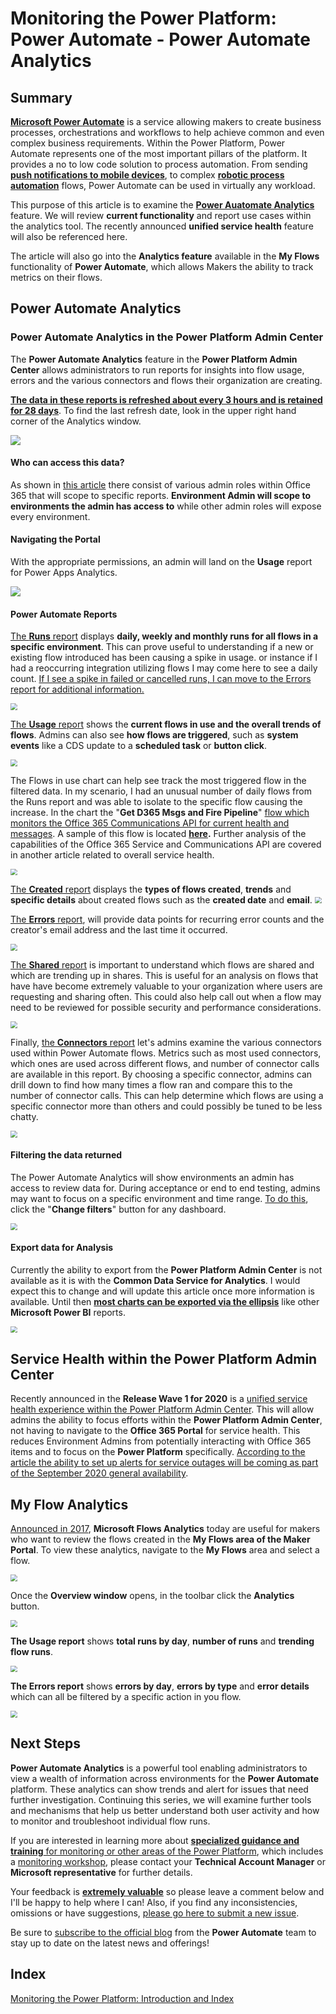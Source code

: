 # Monitoring the Power Platform: Power Automate - Power Automate Analytics

## Summary

**[Microsoft Power Automate](https://docs.microsoft.com/en-us/power-automate/getting-started)** is a service allowing makers to create business processes, orchestrations and workflows to help achieve common and even complex business requirements. Within the Power Platform, Power Automate represents one of the most important pillars of the platform. It provides a no to low code solution to process automation. From sending **[push notifications to mobile devices](https://docs.microsoft.com/en-us/powerapps/maker/canvas-apps/add-notifications)**, to complex **[robotic process automation](https://flow.microsoft.com/en-us/ui-flows/)** flows, Power Automate can be used in virtually any workload.

This purpose of this article is to examine the **[Power Auatomate Analytics](https://docs.microsoft.com/en-us/power-platform/admin/analytics-flow)** feature. We will review **current functionality** and report use cases within the analytics tool. The recently announced **unified service health** feature will also be referenced here.

The article will also go into the **Analytics feature** available in the **My Flows** functionality of **Power Automate**, which allows Makers the ability to track metrics on their flows.

## Power Automate Analytics

### Power Automate Analytics in the Power Platform Admin Center

The **Power Automate Analytics** feature in the **Power Platform Admin Center** allows administrators to run reports for insights into flow usage, errors and the various connectors and flows their organization are creating.

**<u>The data in these reports is refreshed about every 3 hours and is retained for 28 days</u>**. To find the last refresh date, look in the upper right hand corner of the Analytics window.

<img src="https://raw.githubusercontent.com/aliyoussefi/MonitoringPowerPlatform/master/Artifacts/PowerAutomateAnalytics/LastRefreshTime.JPG"  />

#### Who can access this data?

As shown in [this article](https://docs.microsoft.com/en-us/power-platform/admin/analytics-flow#who-can-view-these-reports) there consist of various admin roles within Office 365 that will scope to specific reports. **Environment Admin will scope to environments the admin has access to** while other admin roles will expose every environment.

#### Navigating the Portal

With the appropriate permissions, an admin will land on the **Usage** report for Power Apps Analytics. 

<img src="https://raw.githubusercontent.com/aliyoussefi/MonitoringPowerPlatform/master/Artifacts/PowerAutomateAnalytics/NavigateTo.JPG"  />

#### Power Automate Reports

[The **Runs** report](https://docs.microsoft.com/en-us/power-platform/admin/analytics-flow#runs-report) displays **daily, weekly and monthly runs for all flows in a specific environment**. This can prove useful to understanding if a new or existing flow introduced has been causing a spike in usage. or instance if I had a reoccurring integration utilizing flows I may come here to see a daily count. <u>If I see a spike in failed or cancelled runs, I can move to the Errors report for additional information.</u>

<img src="https://raw.githubusercontent.com/aliyoussefi/MonitoringPowerPlatform/master/Artifacts/PowerAutomateAnalytics/Analytics-Runs.JPG" style="zoom: 67%;" />

[The **Usage** report](https://docs.microsoft.com/en-us/power-platform/admin/analytics-flow#usage-report) shows the **current flows in use and the overall trends of flows**. Admins can also see **how flows are triggered**, such as **system events** like a CDS update to a **scheduled task** or **button click**. 

<img src="https://raw.githubusercontent.com/aliyoussefi/MonitoringPowerPlatform/master/Artifacts/PowerAutomateAnalytics/Analytics-Usage.JPG" style="zoom: 67%;" />

The Flows in use chart can help see track the most triggered flow in the filtered data. In my scenario, I had an unusual number of daily flows from the Runs report and was able to isolate to the specific flow causing the increase. In the chart the "**Get D365 Msgs and Fire Pipeline**" [flow which monitors the Office 365 Communications API for current health and messages](https://community.dynamics.com/crm/b/crminthefield/posts/monitoring-dynamics-365-ce-service-health-and-messages-using-the-microsoft-office-365-service-communications-api). A sample of this flow is located **[here](https://github.com/aliyoussefi/MonitoringPowerPlatform/raw/PowerAutomate/Samples/GetDynamics365MessagesfromtheOffice365CommunicationsAPI_20200410121038.zip).** Further analysis of the capabilities of the Office 365 Service and Communications API are covered in another article related to overall service health.

<img src="https://raw.githubusercontent.com/aliyoussefi/MonitoringPowerPlatform/master/Artifacts/PowerAutomateAnalytics/Usage-FlowsInUse.JPG" style="zoom: 67%;" />

[The **Created** report](https://docs.microsoft.com/en-us/power-platform/admin/analytics-flow#created-report) displays the **types of flows created**, **trends** and **specific details** about created flows such as the **created date** and **email**.
<img src="https://raw.githubusercontent.com/aliyoussefi/MonitoringPowerPlatform/master/Artifacts/PowerAutomateAnalytics/Analytics-Created.JPG" style="zoom: 67%;" />

[The **Errors** report](https://docs.microsoft.com/en-us/power-platform/admin/analytics-flow#error-report), will provide data points for recurring error counts and the creator's email address and the last time it occurred. 

<img src="https://raw.githubusercontent.com/aliyoussefi/MonitoringPowerPlatform/master/Artifacts/PowerAutomateAnalytics/Analytics-Errors.JPG" style="zoom: 67%;" />

[The **Shared** report](https://docs.microsoft.com/en-us/power-platform/admin/analytics-flow#shared-report) is important to understand which flows are shared and which are trending up in shares. This is useful for an analysis on flows that have have become extremely valuable to your organization where users are requesting and sharing often. This could also help call out when a flow may need to be reviewed for possible security and performance considerations.

<img src="https://raw.githubusercontent.com/aliyoussefi/MonitoringPowerPlatform/master/Artifacts/PowerAutomateAnalytics/Analytics-Shared.JPG" style="zoom: 67%;" />

Finally, [the **Connectors** report]() let's admins examine the various connectors used within Power Automate flows. Metrics such as most used connectors, which ones are used across different flows, and number of connector calls are available in this report. By choosing a specific connector, admins can drill down to find how many times a flow ran and compare this to the number of connector calls. This can help determine which flows are using a specific connector more than others and could possibly be tuned to be less chatty.

<img src="https://raw.githubusercontent.com/aliyoussefi/MonitoringPowerPlatform/master/Artifacts/PowerAutomateAnalytics/Analytics-Connectors.JPG" style="zoom: 67%;" />

#### Filtering the data returned

The Power Automate Analytics will show environments an admin has access to review data for. During acceptance or end to end testing, admins may want to focus on a specific environment and time range. [To do this](https://docs.microsoft.com/en-us/power-platform/admin/analytics-powerapps#how-do-i-change-environments), click the "**Change filters**" button for any dashboard.

<img src="https://raw.githubusercontent.com/aliyoussefi/MonitoringPowerPlatform/master/Artifacts/PowerAutomateAnalytics/Analytics-Filters.JPG" style="zoom: 67%;" />

#### Export data for Analysis

Currently the ability to export from the **Power Platform Admin Center** is not available as it is with the **Common Data Service for Analytics**. I would expect this to change and will update this article once more information is available. Until then [**most charts can be exported via the ellipsis**](https://docs.microsoft.com/en-us/power-platform/admin/analytics-flow#download-reports) like other **Microsoft Power BI** reports. 

<img src="https://raw.githubusercontent.com/aliyoussefi/MonitoringPowerPlatform/master/Artifacts/PowerAutomateAnalytics/ExportData.JPG" style="zoom: 67%;" />

## Service Health within the Power Platform Admin Center

Recently announced in the **Release Wave 1 for 2020** is a [unified service health experience within the Power Platform Admin Center](https://docs.microsoft.com/en-us/power-platform-release-plan/2020wave1/power-platform-governance-administration/unified-service-health-experience-power-platform-admin-center). This will allow admins the ability to focus efforts within the **Power Platform Admin Center**, not having to navigate to the **Office 365 Portal** for service health. This reduces Environment Admins from potentially interacting with Office 365 items and to focus on the **Power Platform** specifically. [According to the article the ability to set up alerts for service outages will be coming as part of the September 2020 general availability](https://docs.microsoft.com/en-us/power-platform-release-plan/2020wave1/power-platform-governance-administration/service-health-power-platform-admin-center).

## My Flow Analytics

[Announced in 2017](https://flow.microsoft.com/en-us/blog/announcing-microsoft-flow-analytics/), **Microsoft Flows Analytics** today are useful for makers who want to review the flows created in the **My Flows area of the Maker Portal**. To view these analytics, navigate to the **My Flows** area and select a flow. 

<img src="https://raw.githubusercontent.com/aliyoussefi/MonitoringPowerPlatform/master/Artifacts/PowerAutomateAnalytics/MyFlows-navigateTo.JPG" style="zoom: 67%;" />

Once the **Overview window** opens, in the toolbar click the **Analytics** button.

<img src="https://raw.githubusercontent.com/aliyoussefi/MonitoringPowerPlatform/master/Artifacts/PowerAutomateAnalytics/MyFlows-analyticsButton.JPG" style="zoom: 67%;" />

**The Usage report** shows **total runs by day**, **number of runs** and **trending flow runs**. 

<img src="https://raw.githubusercontent.com/aliyoussefi/MonitoringPowerPlatform/master/Artifacts/PowerAutomateAnalytics/3-Flowanalytics.png" style="zoom: 67%;" />

**The Errors report** shows **errors by day**, **errors by type** and **error details** which can all be filtered by a specific action in you flow.

<img src="https://raw.githubusercontent.com/aliyoussefi/MonitoringPowerPlatform/master/Artifacts/PowerAutomateAnalytics/MyFlows-ErrorReport.JPG" style="zoom: 67%;" />

## Next Steps

**Power Automate Analytics** is a powerful tool enabling administrators to view a wealth of information across environments for the **Power Automate** platform. These analytics can show trends and alert for issues that need further investigation. Continuing this series, we will examine further tools and mechanisms that help us better understand both user activity and how to monitor and troubleshoot individual flow runs.

If you are interested in learning more about [**specialized guidance and training** for monitoring or other areas of the Power Platform](https://community.dynamics.com/crm/b/crminthefield/posts/pfe-dynamics-365-service-offerings), which includes a [monitoring workshop](https://community.dynamics.com/cfs-file/__key/communityserver-blogs-components-weblogfiles/00-00-00-17-38/WorkshopPLUS-_2D00_-Dynamics-365-Customer-Engagement-Monitoring-with-Application-lnsights-1-Day-with-Lab_2D00_FA5D599F_2D00_20E4_2D00_4087_2D00_A713_2D00_39FBD14DF7E5.pdf), please contact your **Technical Account Manager** or **Microsoft representative** for further details. 

Your feedback is **<u>extremely valuable</u>** so please leave a comment below and I'll be happy to help where I can! Also, if you find any inconsistencies, omissions or have suggestions, [please go here to submit a new issue](https://github.com/aliyoussefi/MonitoringPowerPlatform/issues).

Be sure to [subscribe to the official blog](https://flow.microsoft.com/en-us/blog/) from the **Power Automate** team to stay up to date on the latest news and offerings!

## Index

[Monitoring the Power Platform: Introduction and Index](https://community.dynamics.com/crm/b/crminthefield/posts/monitoring-the-power-platform-introduction)